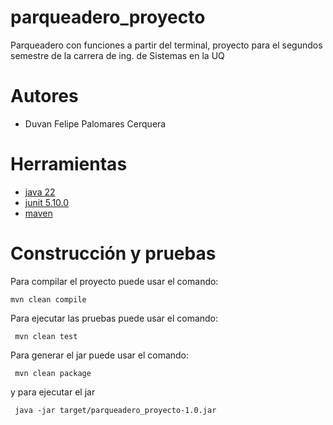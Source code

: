 # parqueadero_proyecto
Parqueadero con funciones a partir del terminal, proyecto para el segundos semestre de la carrera de ing. de Sistemas en la UQ

# Autores

- Duvan Felipe Palomares Cerquera

# Herramientas

- [java 22](https://adoptium.net/es)
- [junit 5.10.0](https://mvnrepository.com/artifact/org.junit.jupiter/junit-jupiter-api/5.10.0)
- [maven](https://maven.apache.org)


# Construcción y pruebas

Para compilar el proyecto puede usar el comando:

```shell
mvn clean compile
```

Para ejecutar las pruebas puede usar el comando: 

```shell
 mvn clean test
```

Para generar el jar puede usar el comando: 

```shell
 mvn clean package
```

y para ejecutar el jar

```shell
 java -jar target/parqueadero_proyecto-1.0.jar
```
